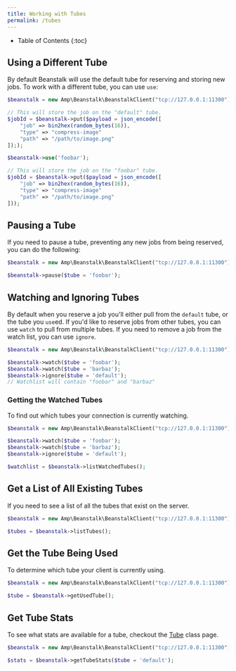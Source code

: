 ```yaml
---
title: Working with Tubes
permalink: /tubes
---
```


* Table of Contents
{:toc}

## Using a Different Tube

By default Beanstalk will use the default tube for reserving and storing new jobs. To work with a different tube, you can use `use`:

```php
$beanstalk = new Amp\Beanstalk\BeanstalkClient("tcp://127.0.0.1:11300");

// This will store the job on the "default" tube.
$jobId = $beanstalk->put($payload = json_encode([
    "job" => bin2hex(random_bytes(16)),
    "type" => "compress-image"
    "path" => "/path/to/image.png"
]););

$beanstalk->use('foobar');

// This will store the job on the "foobar" tube.
$jobId = $beanstalk->put($payload = json_encode([
    "job" => bin2hex(random_bytes(16)),
    "type" => "compress-image"
    "path" => "/path/to/image.png"
]));
```

## Pausing a Tube

If you need to pause a tube, preventing any new jobs from being reserved, you can do the following:

```php
$beanstalk = new Amp\Beanstalk\BeanstalkClient("tcp://127.0.0.1:11300");

$beanstalk->pause($tube = 'foobar');
```

## Watching and Ignoring Tubes

By default when you reserve a job you'll either pull from the `default` tube, or the tube you `use`ed. If you'd like to reserve jobs from other tubes, you can use `watch` to pull from multiple tubes. If you need to remove a job from the watch list, you can use `ignore`.

```php
$beanstalk = new Amp\Beanstalk\BeanstalkClient("tcp://127.0.0.1:11300");

$beanstalk->watch($tube = 'foobar');
$beanstalk->watch($tube = 'barbaz');
$beanstalk->ignore($tube = 'default');
// Watchlist will contain "foobar" and "barbaz"
```

### Getting the Watched Tubes

To find out which tubes your connection is currently watching.

```php
$beanstalk = new Amp\Beanstalk\BeanstalkClient("tcp://127.0.0.1:11300");

$beanstalk->watch($tube = 'foobar');
$beanstalk->watch($tube = 'barbaz');
$beanstalk->ignore($tube = 'default');

$watchlist = $beanstalk->listWatchedTubes();
```

## Get a List of All Existing Tubes

If you need to see a list of all the tubes that exist on the server.

```php
$beanstalk = new Amp\Beanstalk\BeanstalkClient("tcp://127.0.0.1:11300");

$tubes = $beanstalk->listTubes();
```

## Get the Tube Being Used

To determine which tube your client is currently using.

```php
$beanstalk = new Amp\Beanstalk\BeanstalkClient("tcp://127.0.0.1:11300");

$tube = $beanstalk->getUsedTube();
```

## Get Tube Stats

To see what stats are available for a tube, checkout the [Tube](classes/tube) class page.

```php
$beanstalk = new Amp\Beanstalk\BeanstalkClient("tcp://127.0.0.1:11300");

$stats = $beanstalk->getTubeStats($tube = 'default');
```
